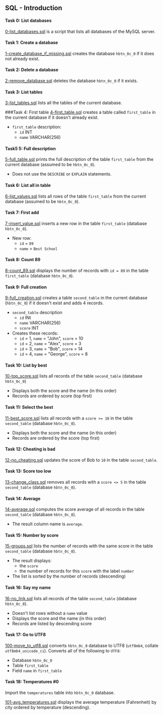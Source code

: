 ## SQL - Introduction

#### Task 0: List databases
[0-list_databases.sql](0-list_databases.sql) is a script that lists all databases of the MySQL server.

#### Task 1: Create a database
[1-create_database_if_missing.sql](1-create_database_if_missing.sql) creates the database `hbtn_0c_0` if it does not already exist.

#### Task 2: Delete a database
[2-remove_database.sql](2-remove_database.sql) deletes the database `hbtn_0c_0` if it exists.

#### Task 3: List tables
[3-list_tables.sql](3-list_tables.sql) lists all the tables of the current database.

###Task 4: First table
[4-first_table.sql](4-first_table.sql) creates a table called `first_table` in the current database if it doesn't already exist.
- `first_table` description:
	- `id` INT
	- `name` VARCHAR(256)

#### Task5 5: Full description
[5-full_table.sql](5-full_table.sql) prints the full description of the table `first_table` from the current database (assumed to be `hbtn_0c_0`).
- Does not use the `DESCRIBE` or `EXPLAIN` statements.

#### Task 6: List all in table
[6-list_values.sql](6-list_values.sql) lists all rows of the table `first_table` from the current database (assumed to be `hbtn_0c_0`).

#### Task 7: First add
[7-insert_value.sql](7-insert_value.sql) inserts a new row in the table `first_table` (database `hbtn_0c_0`).
- New row:
	- `id` = `89`
	- `name` = `Best School`

#### Task 8: Count 89
[8-count_89.sql](8-count_89.sql) displays the number of records with `id = 89` in the table `first_table` (database `hbtn_0c_0`).

#### Task 9: Full creation
[9-full_creation.sql](9-full_creation.sql) creates a table `second_table` in the current database (`hbtn_0c_0`) if it doesn't exist and adds 4 records.
- `second_table` description
	- `id` INt
	- `name` VARCHAR(256)
	- `score` INT
- Creates these records:
	- `id` = 1, `name` = "John", `score` = 10
	- `id` = 2, `name` = "Alex", `score` = 3
	- `id` = 3, `name` = "Bob", `score` = 14
	- `id` = 4, `name` = "George", `score` = 8

#### Task 10: List by best
[10-top_score.sql](10-top_score.sql)  lists all records of the table `second_table` (database `hbtn_0c_0`)
- Displays both the score and the name (in this order)
- Records are ordered by score (top first)

#### Task 11: Select the best
[11-best_score.sql](11-best_score.sql) lists all records with a `score >= 10` in the table `second_table` (database `hbtn_0c_0`).
- Displays both the score and the name (in this order)
- Records are ordered by the score (top first)

#### Task 12: Cheating is bad
[12-no_cheating.sql](12-no_cheating.sql) updates the score of Bob to `10` in the table `second_table`.

#### Task 13: Score too low
[13-change_class.sql](13-change_class.sql) removes all records with a `score <= 5` in the table `second_table` (database `hbtn_0c_0`).

#### Task 14: Average
[14-average.sql](14-average.sql) computes the score average of all records in the table `second_table` (database `hbtn_0c_0`).
- The result column name is `average`.

#### Task 15: Number by score
[15-groups.sql](15-groups.sql) lists the number of records with the same score in the table `second_table` (database `hbtn_0c_0`).
- The result displays:
	- the `score`
	- the number of records for this `score` with the label `number`
- The list is sorted by the number of records (descending)

#### Task 16: Say my name
[16-no_link.sql](16-no_link.sql) lists all records of the table `second_table` (database `hbtn_0c_0`).
- Doesn't list rows without a `name` value
- Displays the score and the name (in this order)
- Records are listed by descending score

#### Task 17: Go to UTF8
[100-move_to_utf8.sql](100-move_to_utf8.sql) converts `hbtn_0c_0` database to UTF8 (`utf8mb4`, collate `utf8mb4_unicode_ci`).
Converts all of the following to `UTF8`:
- Database `hbtn_0c_0`
- Table `first_table`
- Field `name` in `first_table`

#### Task 18: Temperatures #0
Import the `temperatures` table into `hbtn_0c_0` database.

[101-avg_temperatures.sql](101-avg_temperatures.sql) displays the average temperature (Fahrenheit) by city ordered by temperature (descending).
